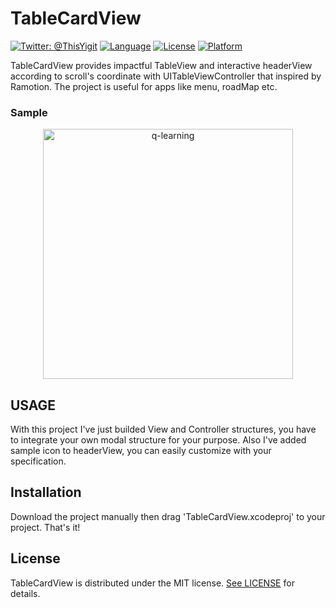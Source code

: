 # TableCardView
[![Twitter: @ThisYigit](https://img.shields.io/badge/contact-@ThisYigit-blue.svg?style=flat)](https://twitter.com/ThisYigit)
[![Language](https://img.shields.io/badge/swift-3.0-orange.svg)](https://developer.apple.com/swift)
[![License](https://img.shields.io/badge/license-MIT-brightgreen.svg?style=flat)](http://mit-license.org)
[![Platform](http://img.shields.io/badge/platform-ios-lightgrey.svg?style=flat)](https://developer.apple.com/resources/)

TableCardView provides impactful TableView and interactive headerView according to scroll's coordinate with UITableViewController that inspired by Ramotion. The project is  useful for apps like 
menu, roadMap etc.

### Sample
<p align="center">
 <img src="https://s15.postimg.org/prb2x8yd7/Table_Card_View.gif"  height="400" alt="q-learning"/>
 </p>
 
 ## USAGE

With this project I've just builded View and Controller structures, you have to integrate your own modal structure for your purpose. Also I've added sample icon to headerView, you can easily customize with your specification.

 
 ## Installation

Download the project manually then drag 'TableCardView.xcodeproj' to your project. That's it!

## License

TableCardView is distributed under the MIT license. [See LICENSE](http://mit-license.org) for details.
